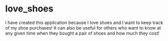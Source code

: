 # love_shoes
I have created this application because I love shoes and I want to keep track of my shoe purchases! 
It can also be useful for others who want to know at any given time when they bought a pair of shoes and how much they cost!
